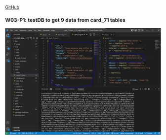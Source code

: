 [GitHub](https://github.com/legandcorepower/1112_wp2_demo_71)

### W03-P1: testDB to get 9 data from card_71 tables

![](1.png)
